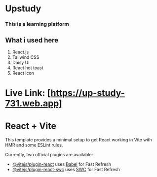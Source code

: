 # Upstudy

### This is a learning platform

## What i used here

1. React.js
2. Tailwind CSS
3. Daisy UI
4. React hot toast
5. React icon

# Live Link: [https://up-study-731.web.app]



# React + Vite

This template provides a minimal setup to get React working in Vite with HMR and some ESLint rules.

Currently, two official plugins are available:

- [@vitejs/plugin-react](https://github.com/vitejs/vite-plugin-react/blob/main/packages/plugin-react/README.md) uses [Babel](https://babeljs.io/) for Fast Refresh
- [@vitejs/plugin-react-swc](https://github.com/vitejs/vite-plugin-react-swc) uses [SWC](https://swc.rs/) for Fast Refresh

